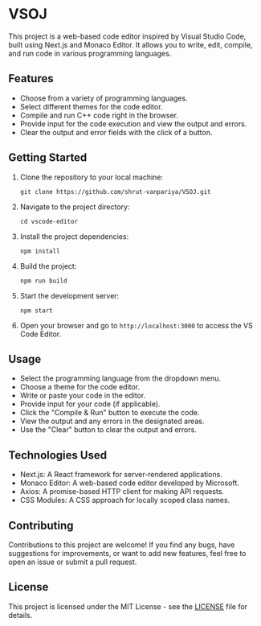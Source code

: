 # VSOJ

This project is a web-based code editor inspired by Visual Studio Code, built using Next.js and Monaco Editor. It allows you to write, edit, compile, and run code in various programming languages.

## Features

- Choose from a variety of programming languages.
- Select different themes for the code editor.
- Compile and run C++ code right in the browser.
- Provide input for the code execution and view the output and errors.
- Clear the output and error fields with the click of a button.

## Getting Started

1. Clone the repository to your local machine:

   ```
   git clone https://github.com/shrut-vanpariya/VSOJ.git
   ```

2. Navigate to the project directory:

   ```
   cd vscode-editor
   ```

3. Install the project dependencies:

   ```
   npm install
   ```

4. Build the project:

   ```
   npm run build
   ```

5. Start the development server:

   ```
   npm start
   ```

6. Open your browser and go to `http://localhost:3000` to access the VS Code Editor.

## Usage

- Select the programming language from the dropdown menu.
- Choose a theme for the code editor.
- Write or paste your code in the editor.
- Provide input for your code (if applicable).
- Click the "Compile & Run" button to execute the code.
- View the output and any errors in the designated areas.
- Use the "Clear" button to clear the output and errors.

## Technologies Used

- Next.js: A React framework for server-rendered applications.
- Monaco Editor: A web-based code editor developed by Microsoft.
- Axios: A promise-based HTTP client for making API requests.
- CSS Modules: A CSS approach for locally scoped class names.

## Contributing

Contributions to this project are welcome! If you find any bugs, have suggestions for improvements, or want to add new features, feel free to open an issue or submit a pull request.

## License

This project is licensed under the MIT License - see the [LICENSE](LICENSE) file for details.
